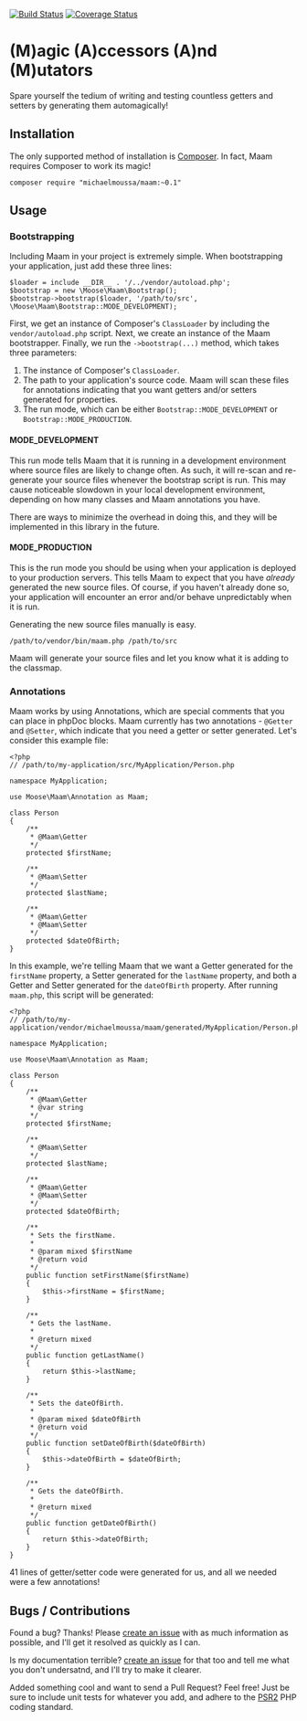 [![Build Status](https://travis-ci.org/michaelmoussa/maam.svg?branch=master)](https://travis-ci.org/michaelmoussa/maam)
[![Coverage Status](https://coveralls.io/repos/michaelmoussa/maam/badge.png)](https://coveralls.io/r/michaelmoussa/maam)

# (M)agic (A)ccessors (A)nd (M)utators

Spare yourself the tedium of writing and testing countless getters and setters by generating them automagically!

## Installation

The only supported method of installation is [Composer](https://getcomposer.org/). In fact, Maam requires Composer to
work its magic!

`composer require "michaelmoussa/maam:~0.1"`

## Usage

### Bootstrapping

Including Maam in your project is extremely simple. When bootstrapping your application, just add these three lines:

```
$loader = include __DIR__ . '/../vendor/autoload.php';
$bootstrap = new \Moose\Maam\Bootstrap();
$bootstrap->bootstrap($loader, '/path/to/src', \Moose\Maam\Bootstrap::MODE_DEVELOPMENT);
```

First, we get an instance of Composer's `ClassLoader` by including the `vendor/autoload.php` script. Next, we create
an instance of the Maam bootstrapper. Finally, we run the `->bootstrap(...)` method, which takes three parameters:

1. The instance of Composer's `ClassLoader`.
2. The path to your application's source code. Maam will scan these files for annotations indicating that you want
   getters and/or setters generated for properties.
3. The run mode, which can be either `Bootstrap::MODE_DEVELOPMENT` or `Bootstrap::MODE_PRODUCTION`.

#### MODE_DEVELOPMENT

This run mode tells Maam that it is running in a development environment where source files are likely to change
often. As such, it will re-scan and re-generate your source files whenever the bootstrap script is run. This may
cause noticeable slowdown in your local development environment, depending on how many classes and Maam annotations
you have.

There are ways to minimize the overhead in doing this, and they will be implemented in this library in the future.

#### MODE_PRODUCTION

This is the run mode you should be using when your application is deployed to your production servers. This tells
Maam to expect that you have *already* generated the new source files. Of course, if you haven't already done so,
your application will encounter an error and/or behave unpredictably when it is run.

Generating the new source files manually is easy.

`/path/to/vendor/bin/maam.php /path/to/src`

Maam will generate your source files and let you know what it is adding to the classmap.

### Annotations

Maam works by using Annotations, which are special comments that you can place in phpDoc blocks. Maam currently has
two annotations - `@Getter` and `@Setter`, which indicate that you need a getter or setter generated. Let's consider
this example file:

```
<?php
// /path/to/my-application/src/MyApplication/Person.php

namespace MyApplication;

use Moose\Maam\Annotation as Maam;

class Person
{
    /**
     * @Maam\Getter
     */
    protected $firstName;

    /**
     * @Maam\Setter
     */
    protected $lastName;

    /**
     * @Maam\Getter
     * @Maam\Setter
     */
    protected $dateOfBirth;
}
```

In this example, we're telling Maam that we want a Getter generated for the `firstName` property, a Setter generated
for the `lastName` property, and both a Getter and Setter generated for the `dateOfBirth` property. After running
`maam.php`, this script will be generated:

```
<?php
// /path/to/my-application/vendor/michaelmoussa/maam/generated/MyApplication/Person.php

namespace MyApplication;

use Moose\Maam\Annotation as Maam;

class Person
{
    /**
     * @Maam\Getter
     * @var string
     */
    protected $firstName;

    /**
     * @Maam\Setter
     */
    protected $lastName;

    /**
     * @Maam\Getter
     * @Maam\Setter
     */
    protected $dateOfBirth;

    /**
     * Sets the firstName.
     *
     * @param mixed $firstName
     * @return void
     */
    public function setFirstName($firstName)
    {
        $this->firstName = $firstName;
    }

    /**
     * Gets the lastName.
     *
     * @return mixed
     */
    public function getLastName()
    {
        return $this->lastName;
    }

    /**
     * Sets the dateOfBirth.
     *
     * @param mixed $dateOfBirth
     * @return void
     */
    public function setDateOfBirth($dateOfBirth)
    {
        $this->dateOfBirth = $dateOfBirth;
    }

    /**
     * Gets the dateOfBirth.
     *
     * @return mixed
     */
    public function getDateOfBirth()
    {
        return $this->dateOfBirth;
    }
}
```

41 lines of getter/setter code were generated for us, and all we needed were a few annotations!

## Bugs / Contributions

Found a bug? Thanks! Please [create an issue](https://github.com/michaelmoussa/maam/issues/new) with as much
information as possible, and I'll get it resolved as quickly as I can.

Is my documentation terrible? [create an issue](https://github.com/michaelmoussa/maam/issues/new) for that too and
tell me what you don't undersatnd, and I'll try to make it clearer.

Added something cool and want to send a Pull Request? Feel free! Just be sure to include unit tests for whatever
you add, and adhere to the [PSR2](https://github.com/php-fig/fig-standards/blob/master/accepted/PSR-2-coding-style-guide.md)
PHP coding standard.
